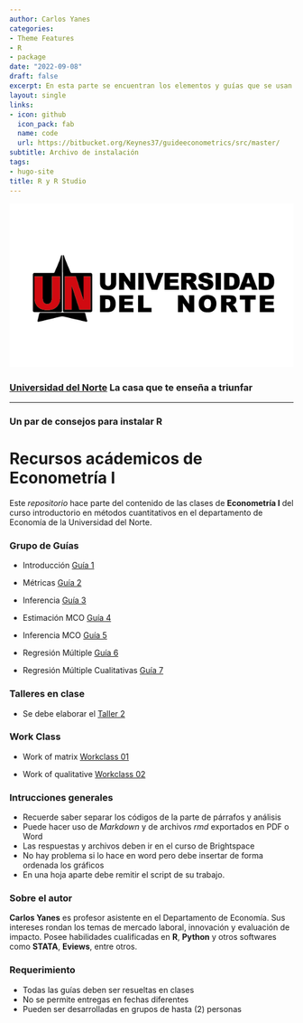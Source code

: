 ```yaml
---
author: Carlos Yanes
categories:
- Theme Features
- R
- package
date: "2022-09-08"
draft: false
excerpt: En esta parte se encuentran los elementos y guías que se usan en econometría I para el uso de R. Muchos de los elementos que se encuentran ahí son con base al libro de Using R for Introductory Econometrics de Florian Heiss.
layout: single
links:
- icon: github
  icon_pack: fab
  name: code
  url: https://bitbucket.org/Keynes37/guideeconometrics/src/master/
subtitle: Archivo de instalación
tags:
- hugo-site
title: R y R Studio
---
```


![Uninorte Logo](Uninorte-logo.png)

### [Universidad del Norte](https://www.uninorte.edu.co/) La casa que te enseña a triunfar

---

### Un par de consejos para instalar R

# Recursos acádemicos de Econometría I #

Este *repositorio* hace parte del contenido de las clases de **Econometría I** del curso introductorio en métodos cuantitativos en el departamento de Economía de la Universidad del Norte.

### Grupo de Guías ###

* Introducción [Guía 1](https://bb.githack.com/Keynes37/guideeconometrics/raw/master/Guias/G1.html)

* Métricas [Guía 2](https://bb.githack.com/Keynes37/guideeconometrics/raw/master/Guias/G2.html) 

* Inferencia [Guía 3](https://bb.githack.com/Keynes37/guideeconometrics/raw/master/Guias/G3.html)

* Estimación MCO [Guía 4](https://bb.githack.com/Keynes37/guideeconometrics/raw/master/Guias/G4.html)

* Inferencia MCO [Guía 5](https://bb.githack.com/Keynes37/guideeconometrics/raw/master/Guias/G5.html)

* Regresión Múltiple [Guía 6](https://bb.githack.com/Keynes37/guideeconometrics/raw/master/Guias/G6.html)

* Regresión Múltiple Cualitativas [Guía 7](https://bb.githack.com/Keynes37/guideeconometrics/raw/master/Guias/G7.html)


### Talleres en clase ###

+ Se debe elaborar el [Taller 2](https://bb.githack.com/Keynes37/guideeconometrics/raw/master/Guias/Tclase2.html)

### Work Class ###

* Work of matrix [Workclass 01](https://bb.githack.com/Keynes37/guideeconometrics/raw/master/Guias/Classwork/PracticoC01.pdf)

* Work of qualitative [Workclass 02](https://bb.githack.com/Keynes37/guideeconometrics/raw/master/Guias/Classwork/PracticoC02.pdf)

### Intrucciones generales ###

* Recuerde saber separar los códigos de la parte de párrafos y análisis
* Puede hacer uso de *Markdown* y de archivos *rmd* exportados en PDF o Word
* Las respuestas y archivos deben ir en el curso de Brightspace
* No hay problema si lo hace en word pero debe insertar de forma ordenada los gráficos
* En una hoja aparte debe remitir el script de su trabajo.

### Sobre el autor ###

**Carlos Yanes** es profesor asistente en el Departamento de Economía. Sus intereses rondan los temas de mercado laboral, innovación y evaluación de impacto. Posee habilidades cualificadas en **R**, **Python** y otros softwares como **STATA**, **Eviews**, entre otros.

### Requerimiento ###

* Todas las guías deben ser resueltas en clases
* No se permite entregas en fechas diferentes
* Pueden ser desarrolladas en grupos de hasta (2) personas